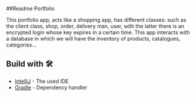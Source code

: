 ##Readme Portfolio

This portfolio app, acts like a shopping app, has different classes: such as the client class, shop, order, delivery man, user,
with the latter there is an encrypted login whose key expires in a certain time. This app interacts with a database
in which we will have the inventory of products, catalogues, categories...

## Build with 🛠️

* [IntelliJ](https://www.jetbrains.com/es-es/idea/) - The used IDE
* [Gradle](https://gradle.org/) - Dependency handler